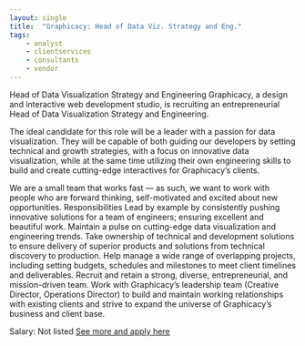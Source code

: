 ```yaml
---
layout: single
title:  "Graphicacy: Head of Data Viz. Strategy and Eng."
tags: 
    - analyst
    - clientservices
    - consultants
    - vendor
---
```

Head of Data Visualization Strategy and Engineering
Graphicacy, a design and interactive web development studio, is recruiting an entrepreneurial Head of Data Visualization Strategy and Engineering. 

The ideal candidate for this role will be a leader with a passion for data visualization. They will be capable of both guiding our developers by setting technical and growth strategies, with a focus on innovative data visualization, while at the same time utilizing their own engineering skills to build and create cutting-edge interactives for Graphicacy’s clients.

We are a small team that works fast — as such, we want to work with people who are forward thinking, self-motivated and excited about new opportunities.
Responsibilities
Lead by example by consistently pushing innovative solutions for a team of engineers; ensuring excellent and beautiful work.
Maintain a pulse on cutting-edge data visualization and engineering trends.
Take ownership of technical and development solutions to ensure delivery of superior products and solutions from technical discovery to production.
Help manage a wide range of overlapping projects, including setting budgets, schedules and milestones to meet client timelines and deliverables.
Recruit and retain a strong, diverse, entrepreneurial, and mission-driven team.
Work with Graphicacy’s leadership team (Creative Director, Operations Director) to build and maintain working relationships with existing clients and strive to expand the universe of Graphicacy’s business and client base.

Salary: Not listed
[See more and apply here](https://graphicacy.freshteam.com/jobs/zk7XVB8zpPnM/head-of-data-visualization-strategy-and-engineering)
